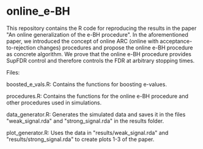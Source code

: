 # online_e-BH

This repository contains the R code for reproducing the results in the paper "An online generalization of the e-BH procedure". In the aforementioned paper, we introduced the concept of online ARC (online with acceptance-to-rejection changes) procedures and propose the online e-BH procedure as concrete algorithm. We prove that the online e-BH procedure provides SupFDR control and therefore controls the FDR at arbitrary stopping times.

Files:

boosted_e_vals.R:            Contains the functions for boosting e-values. 

procedures.R:                Contains the functions for the online e-BH procedure and other procedures used in simulations.

data_generator.R:            Generates the simulated data and saves it in the files "weak_signal.rda" and "strong_signal.rda" in the results folder.

plot_generator.R:            Uses the data in "results/weak_signal.rda" and "results/strong_signal.rda" to create plots 1-3 of the paper.
